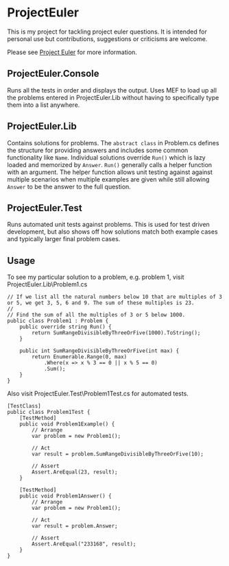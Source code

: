 # ProjectEuler

This is my project for tackling project euler questions. It is intended for personal use but contributions, suggestions or criticisms are welcome.

Please see [Project Euler](https://projecteuler.net/) for more information.

## ProjectEuler.Console

Runs all the tests in order and displays the output. Uses MEF to load up all the problems entered in ProjectEuler.Lib without having to specifically type them into a list anywhere.

## ProjectEuler.Lib

Contains solutions for problems. The `abstract class` in Problem.cs defines the structure for providing answers and includes some common functionality like `Name`.
Individual solutions override `Run()` which is lazy loaded and memorized by `Answer`. `Run()` generally calls a helper function with an argument. The helper function allows unit testing against against multiple scenarios when multiple examples are given while still allowing `Answer` to be the answer to the full question.

## ProjectEuler.Test

Runs automated unit tests against problems. This is used for test driven development, but also shows off how solutions match both example cases and typically larger final problem cases.

## Usage

To see my particular solution to a problem, e.g. problem 1, visit ProjectEuler.Lib\Problem1.cs

	// If we list all the natural numbers below 10 that are multiples of 3 or 5, we get 3, 5, 6 and 9. The sum of these multiples is 23.
    // 
    // Find the sum of all the multiples of 3 or 5 below 1000.
	public class Problem1 : Problem {
        public override string Run() {
            return SumRangeDivisibleByThreeOrFive(1000).ToString();
        }

        public int SumRangeDivisibleByThreeOrFive(int max) {
            return Enumerable.Range(0, max)
	            .Where(x => x % 3 == 0 || x % 5 == 0)
	            .Sum();
        }
    }

Also visit ProjectEuler.Test\Problem1Test.cs for automated tests.

	[TestClass]
    public class Problem1Test {
        [TestMethod]
        public void Problem1Example() {
            // Arrange
            var problem = new Problem1();

            // Act
            var result = problem.SumRangeDivisibleByThreeOrFive(10);

            // Assert
            Assert.AreEqual(23, result);
        }

        [TestMethod]
        public void Problem1Answer() {
            // Arrange
            var problem = new Problem1();

            // Act
            var result = problem.Answer;

            // Assert
            Assert.AreEqual("233168", result);
        }
    }
